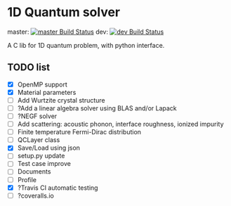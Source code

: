 1D Quantum solver
================

master:
[![master Build Status](https://travis-ci.org/PrincetonUniversity/OneDQ.svg?branch=master)](https://travis-ci.org/PrincetonUniversity/OneDQ)
dev:
[![dev Build Status](https://travis-ci.org/PrincetonUniversity/OneDQ.svg?branch=dev)](https://travis-ci.org/PrincetonUniversity/OneDQ)


A C lib for 1D quantum problem, with python interface. 

## TODO list
- [X] OpenMP support
- [X] Material parameters
- [ ] Add Wurtzite crystal structure 
- [ ] ?Add a linear algebra solver using BLAS and/or Lapack
- [ ] ?NEGF solver
- [ ] Add scattering: acoustic phonon, interface roughness, ionized impurity
- [ ] Finite temperature Fermi-Dirac distribution
- [ ] QCLayer class
- [X] Save/Load using json
- [ ] setup.py update
- [ ] Test case improve
- [ ] Documents
- [ ] Profile
- [X] ?Travis CI automatic testing
- [ ] ?coveralls.io
